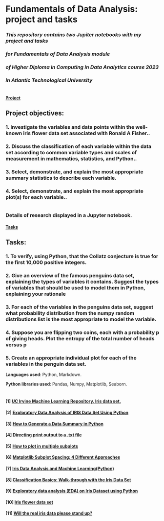 

# **Fundamentals of Data Analysis: project and tasks**
### *This repository contains two Jupiter notebooks with my project and tasks* 
### *for Fundamentals of Data Analysis module* 
### *of Higher Diploma in Computing in Data Analytics course 2023* 
### *in Atlantic Technological University*
#
#
#### [Project](https://github.com/OlgaKnut/fundamentals-of-data-analysis-project/blob/e5ab534c4cb189c67d74e4622e3b82a98df1409a/project.ipynb)
## Project objectives:
### 1.  Investigate the variables and data points within the well-known iris flower data set associated with Ronald A Fisher.. 
### 2. Discuss the classification of each variable within the data set according to common variable types and scales of measurement in mathematics, statistics, and Python.. 
### 3. Select, demonstrate, and explain the most appropriate summary statistics to describe each variable.
### 4. Select, demonstrate, and explain the most appropriate plot(s) for each variable..
#
### Details of research displayed in a Jupyter notebook.

#### [Tasks](https://github.com/OlgaKnut/fundamentals-of-data-analysis-project/blob/e5ab534c4cb189c67d74e4622e3b82a98df1409a/tasks.ipynb)
## Tasks:
### 1.  To verify, using Python, that the Collatz conjecture is true for the first 10,000 positive integers.
### 2. Give an overview of the famous penguins data set, explaining the types of variables it contains. Suggest the types of variables that should be used to model them in Python, explaining your rationale
### 3. For each of the variables in the penguins data set, suggest what probability distribution from the numpy random distributions list is the most appropriate to model the variable.
### 4. Suppose you are flipping two coins, each with a probability p of giving heads. Plot the entropy of the total number of heads versus p
### 5. Create an appropriate individual plot for each of the variables in the penguin data set.


**Languages used**: Python, Markdown.

**Python libraries used**: Pandas, Numpy, Matplotlib, Seaborn.
#
#


#### [1] [UC Irvine Machine Learning Repository. Iris data set.](http://archive.ics.uci.edu/ml/datasets/Iris)

#### [2] [Exploratory Data Analysis of IRIS Data Set Using Python](https://medium.com/@avulurivenkatasaireddy/exploratory-data-analysis-of-iris-data-set-using-python-823e54110d2d)

#### [3] [How to Generate a Data Summary in Python](https://learnpython.com/blog/how-to-summarize-data-in-python/)

#### [4] [Directing print output to a .txt file](https://stackoverflow.com/questions/36571560/directing-print-output-to-a-txt-file)

#### [5] [How to plot in multiple subplots](https://stackoverflow.com/questions/31726643/how-to-plot-in-multiple-subplots)

#### [6] [Matplotlib Subplot Spacing: 4 Different Approaches](https://www.pythonpool.com/matplotlib-subplot-spacing)

#### [7] [Iris Data Analysis and Machine Learning(Python)](https://www.kaggle.com/code/adityabhat24/iris-data-analysis-and-machine-learning-python)

#### [8] [Classification Basics: Walk-through with the Iris Data Set](https://towardsdatascience.com/classification-basics-walk-through-with-the-iris-data-set-d46b0331bf82)

#### [9] [Exploratory data analysis (EDA) on Iris Dataset using Python](https://medium.com/@rishav.jnit/exploratory-data-analysis-eda-on-iris-dataset-using-python-cadd850c1fc6)

#### [10] [Iris flower data set](https://en.wikipedia.org/wiki/Iris_flower_data_set)

#### [11] [Will the real iris data please stand up?](https://ieeexplore.ieee.org/document/771092)